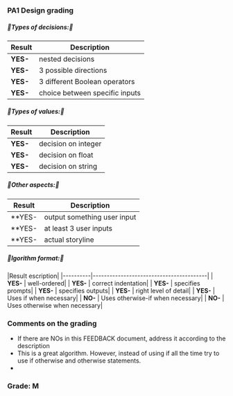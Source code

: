 ### PA1 Design grading

##### 🔺Types of decisions:🔻

|Result |Description|
|------------|-----------------------------------------|
| **YES-** | nested decisions |
| **YES-** | 3 possible directions|
| **YES-** | 3 different Boolean operators|
| **YES-** | choice between specific inputs|

##### 🔺Types of values:🔻

|Result |Description|
|------------|-----------------------------------------|
| **YES-** | decision on integer|
| **YES-** | decision on float|
| **YES-** | decision on string|

##### 🔺Other aspects:🔻

|Result |Description|
|------------|-----------------------------------------|
| **YES- | output something user input|
| **YES- | at least 3 user inputs|
| **YES- | actual storyline|

##### 🔺lgorithm format:🔻

|Result escription|
|----------|-----------------------------------------|
| **YES-** | well-ordered|
| **YES-** | correct indentation|
| **YES-** | specifies prompts|
| **YES-** | specifies outputs|
| **YES-** | right level of detail|
| **YES-** | Uses if when necessary|
| **NO-** | Uses otherwise-if when necessary|
| **NO-** | Uses otherwise when necessary|

### Comments on the grading
- If there are NOs in this FEEDBACK document, address it according to the description
- This is a great algorithm. However, instead of using if all the time try to use if otherwise and otherwise statements. 
- 
### Grade: M
